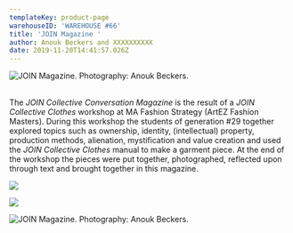 ```yaml
---
templateKey: product-page
warehouseID: 'WAREHOUSE #66'
title: 'JOIN Magazine '
author: Anouk Beckers and XXXXXXXXXX
date: 2019-11-20T14:41:57.026Z
---
```

![JOIN Magazine. Photography: Anouk Beckers. ](/img/03_join-magazine_photo_anouk-beckers.jpg "JOIN Magazine. Photography: Anouk Beckers. ")

\
The *JOIN Collective Conversation Magazine* is the result of a *JOIN Collective Clothes* workshop at MA Fashion Strategy (ArtEZ Fashion Masters). During this workshop the students of generation #29  together explored topics such as ownership, identity, (intellectual) property, production methods, alienation, mystification and value creation and used the *JOIN Collective Clothes* manual to make a garment piece. At the end of the workshop the pieces were put together, photographed, reflected upon through text and brought together in this magazine.





![](/img/04_join-magazine_photo_anouk-beckers.jpg)

![](/img/08_join-magazine_photo_anouk-beckers.jpg)

![JOIN Magazine. Photography: Anouk Beckers. ](/img/02_join-magazine_photo_anouk-beckers.jpg "JOIN Magazine. Photography: Anouk Beckers. ")